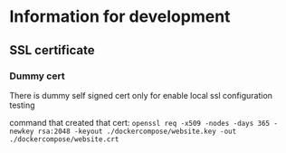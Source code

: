 # Information for development

## SSL certificate

### Dummy cert
There is dummy self signed cert only for enable local ssl configuration testing

command that created that cert:
`openssl req -x509 -nodes -days 365 -newkey rsa:2048 -keyout ./dockercompose/website.key -out ./dockercompose/website.crt`